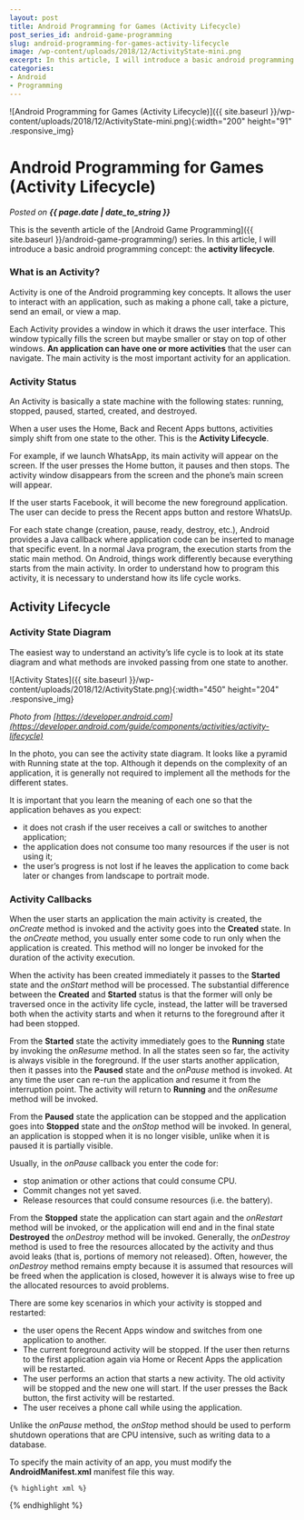 ```yaml
---
layout: post
title: Android Programming for Games (Activity Lifecycle)
post_series_id: android-game-programming
slug: android-programming-for-games-activity-lifecycle
image: /wp-content/uploads/2018/12/ActivityState-mini.png
excerpt: In this article, I will introduce a basic android programming concept, the activity lifecycle.
categories:
- Android
- Programming
---
```


![Android Programming for Games (Activity Lifecycle)]({{ site.baseurl }}/wp-content/uploads/2018/12/ActivityState-mini.png){:width="200" height="91" .responsive_img}

# Android Programming for Games (Activity Lifecycle)
_Posted on **{{ page.date | date_to_string }}**_

This is the seventh article of the [Android Game Programming]({{ site.baseurl }}/android-game-programming/) series. In this article, I will introduce a basic android programming concept: the **activity lifecycle**.

### What is an Activity?

Activity is one of the Android programming key concepts. It allows the user to interact with an application, such as making a phone call, take a picture, send an email, or view a map.

Each Activity provides a window in which it draws the user interface. This window typically fills the screen but maybe smaller or stay on top of other windows. **An application can have one or more activities** that the user can navigate. The main activity is the most important activity for an application.

### Activity Status

An Activity is basically a state machine with the following states: running, stopped, paused, started, created, and destroyed.

When a user uses the Home, Back and Recent Apps buttons, activities simply shift from one state to the other. This is the **Activity Lifecycle**.

For example, if we launch WhatsApp, its main activity will appear on the screen. If the user presses the Home button, it pauses and then stops. The activity window disappears from the screen and the phone’s main screen will appear.

If the user starts Facebook, it will become the new foreground application. The user can decide to press the Recent apps button and restore WhatsUp.

For each state change (creation, pause, ready, destroy, etc.), Android provides a Java callback where application code can be inserted to manage that specific event. In a normal Java program, the execution starts from the static main method. On Android, things work differently because everything starts from the main activity. In order to understand how to program this activity, it is necessary to understand how its life cycle works.

## Activity Lifecycle

### Activity State Diagram

The easiest way to understand an activity’s life cycle is to look at its state diagram and what methods are invoked passing from one state to another.

![Activity States]({{ site.baseurl }}/wp-content/uploads/2018/12/ActivityState.png){:width="450" height="204" .responsive_img}

*Photo from [https://developer.android.com](https://developer.android.com/guide/components/activities/activity-lifecycle)*

In the photo, you can see the activity state diagram. It looks like a pyramid with Running state at the top. Although it depends on the complexity of an application, it is generally not required to implement all the methods for the different states.

It is important that you learn the meaning of each one so that the application behaves as you expect:

- it does not crash if the user receives a call or switches to another application;
- the application does not consume too many resources if the user is not using it;
- the user’s progress is not lost if he leaves the application to come back later or changes from landscape to portrait mode.

### Activity Callbacks

When the user starts an application the main activity is created, the *onCreate* method is invoked and the activity goes into the **Created** state. In the *onCreate* method, you usually enter some code to run only when the application is created. This method will no longer be invoked for the duration of the activity execution.

When the activity has been created immediately it passes to the **Started** state and the *onStart* method will be processed. The substantial difference between the **Created** and **Started** status is that the former will only be traversed once in the activity life cycle, instead, the latter will be traversed both when the activity starts and when it returns to the foreground after it had been stopped.

From the **Started** state the activity immediately goes to the **Running** state by invoking the *onResume* method. In all the states seen so far, the activity is always visible in the foreground. If the user starts another application, then it passes into the **Paused** state and the *onPause* method is invoked. At any time the user can re-run the application and resume it from the interruption point. The activity will return to **Running** and the *onResume* method will be invoked.

From the **Paused** state the application can be stopped and the application goes into **Stopped** state and the *onStop* method will be invoked. In general, an application is stopped when it is no longer visible, unlike when it is paused it is partially visible.

Usually, in the *onPause* callback you enter the code for:

- stop animation or other actions that could consume CPU.
- Commit changes not yet saved.
- Release resources that could consume resources (i.e. the battery).

From the **Stopped** state the application can start again and the *onRestart* method will be invoked, or the application will end and in the final state **Destroyed** the *onDestroy* method will be invoked. Generally, the *onDestroy* method is used to free the resources allocated by the activity and thus avoid leaks (that is, portions of memory not released). Often, however, the *onDestroy* method remains empty because it is assumed that resources will be freed when the application is closed, however it is always wise to free up the allocated resources to avoid problems.

There are some key scenarios in which your activity is stopped and restarted:

- the user opens the Recent Apps window and switches from one application to another.
- The current foreground activity will be stopped. If the user then returns to the first application again via Home or Recent Apps the application will be restarted.
- The user performs an action that starts a new activity. The old activity will be stopped and the new one will start. If the user presses the Back button, the first activity will be restarted.
- The user receives a phone call while using the application.

Unlike the *onPause* method, the *onStop* method should be used to perform shutdown operations that are CPU intensive, such as writing data to a database.

To specify the main activity of an app, you must modify the **AndroidManifest.xml** manifest file this way.

    {% highlight xml %}
<activity android:name=".MainActivity" android:label="@string/app_name">
    <intent-filter>
        <action android:name="android.intent.action.MAIN" />
        <category android:name="android.intent.category.LAUNCHER" />
    </intent-filter>
</activity>
    {% endhighlight %}
